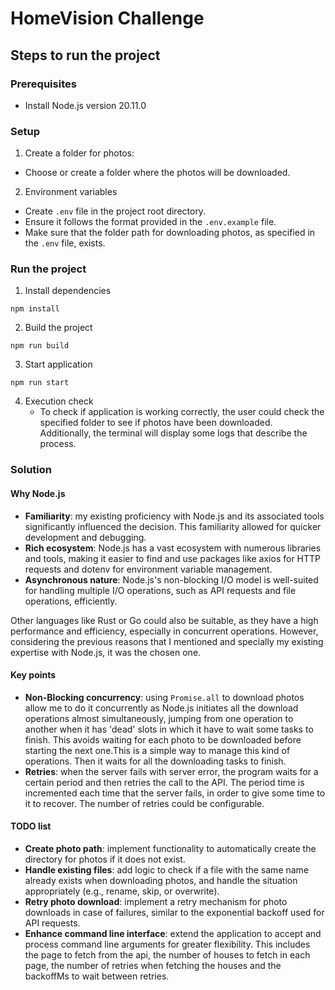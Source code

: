 # HomeVision Challenge

## Steps to run the project

### Prerequisites

- Install Node.js version 20.11.0

### Setup

1. Create a folder for photos:

- Choose or create a folder where the photos will be downloaded.

2. Environment variables

- Create `.env` file in the project root directory.
- Ensure it follows the format provided in the `.env.example` file.
- Make sure that the folder path for downloading photos, as specified in the `.env` file, exists.

### Run the project

1. Install dependencies

```
npm install
```

2. Build the project

```
npm run build
```

3. Start application

```
npm run start
```

4. Execution check
   - To check if application is working correctly, the user could check the specified folder to see if photos have been downloaded. Additionally, the terminal will display some logs that describe the process.

### Solution

#### Why Node.js

- **Familiarity**: my existing proficiency with Node.js and its associated tools significantly influenced the decision. This familiarity allowed for quicker development and debugging.
- **Rich ecosystem**: Node.js has a vast ecosystem with numerous libraries and tools, making it easier to find and use packages like axios for HTTP requests and dotenv for environment variable management.
- **Asynchronous nature**: Node.js's non-blocking I/O model is well-suited for handling multiple I/O operations, such as API requests and file operations, efficiently.

Other languages like Rust or Go could also be suitable, as they have a high performance and efficiency, especially in concurrent operations. However, considering the previous reasons that I mentioned and specially my existing expertise with Node.js, it was the chosen one.

#### Key points

- **Non-Blocking concurrency**: using `Promise.all` to download photos allow me to do it concurrently as Node.js initiates all the download operations almost simultaneously, jumping from one operation to another when it has 'dead' slots in which it have to wait some tasks to finish. This avoids waiting for each photo to be downloaded before starting the next one.This is a simple way to manage this kind of operations. Then it waits for all the downloading tasks to finish.
- **Retries**: when the server fails with server error, the program waits for a certain period and then retries the call to the API. The period time is incremented each time that the server fails, in order to give some time to it to recover. The number of retries could be configurable.

#### TODO list

- **Create photo path**: implement functionality to automatically create the directory for photos if it does not exist.
- **Handle existing files**: add logic to check if a file with the same name already exists when downloading photos, and handle the situation appropriately (e.g., rename, skip, or overwrite).
- **Retry photo download**: implement a retry mechanism for photo downloads in case of failures, similar to the exponential backoff used for API requests.
- **Enhance command line interface**: extend the application to accept and process command line arguments for greater flexibility. This includes the page to fetch from the api, the number of houses to fetch in each page, the number of retries when fetching the houses and the backoffMs to wait between retries.
